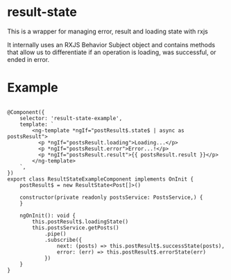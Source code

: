 # result-state

This is a wrapper for managing error, result and loading state with rxjs

It internally uses an RXJS Behavior Subject object and contains methods
that allow us to differentiate if an operation
is loading, was successful, or ended in error.

# Example

```angular2html

@Component({
    selector: 'result-state-example',
    template: `
        <ng-template *ngIf="postResult$.state$ | async as postsResult">
          <p *ngIf="postsResult.loading">Loading...</p>
          <p *ngIf="postsResult.error">Error...!</p>
          <p *ngIf="postsResult.result">{{ postsResult.result }}</p>
        </ng-template>
    `,
})
export class ResultStateExampleComponent implements OnInit {
    postResult$ = new ResultState<Post[]>()

    constructor(private readonly postsService: PostsService,) {
    }

    ngOnInit(): void {
        this.postResult$.loadingState()
        this.postsService.getPosts()
            .pipe()
            .subscribe({
                next: (posts) => this.postResult$.successState(posts),
                error: (err) => this.postResult$.errorState(err)
            })
    }
}        

```
